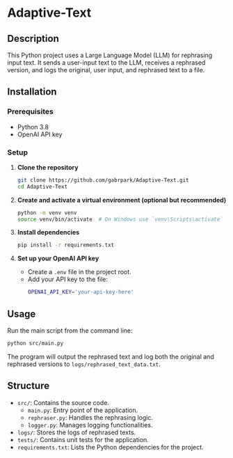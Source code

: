 # Adaptive-Text

## Description
This Python project uses a Large Language Model (LLM) for rephrasing input text. It sends a user-input text to the LLM, receives a rephrased version, and logs the original, user input, and rephrased text to a file.

## Installation

### Prerequisites
- Python 3.8
- OpenAI API key

### Setup
1. **Clone the repository**
    ```bash
    git clone https://github.com/gabrpark/Adaptive-Text.git
    cd Adaptive-Text
    ```

2. **Create and activate a virtual environment (optional but recommended)**
    ```bash
    python -m venv venv
    source venv/bin/activate  # On Windows use `venv\Scripts\activate`
    ```

3. **Install dependencies**
    ```bash
    pip install -r requirements.txt
    ```

4. **Set up your OpenAI API key**
    - Create a `.env` file in the project root.
    - Add your API key to the file:
        ```bash
        OPENAI_API_KEY='your-api-key-here'
        ```

## Usage

Run the main script from the command line:

```bash
python src/main.py
```

The program will output the rephrased text and log both the original and rephrased versions to `logs/rephrased_text_data.txt`.

## Structure

- `src/`: Contains the source code.
    - `main.py`: Entry point of the application.
    - `rephraser.py`: Handles the rephrasing logic.
    - `logger.py`: Manages logging functionalities.
- `logs/`: Stores the logs of rephrased texts.
- `tests/`: Contains unit tests for the application.
- `requirements.txt`: Lists the Python dependencies for the project.